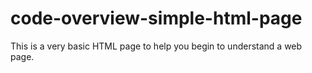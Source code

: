 # code-overview-simple-html-page

This is a very basic HTML page to help you begin to understand a web page.
